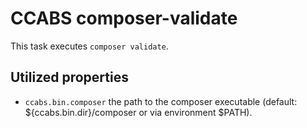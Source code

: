 CCABS composer-validate
=======================

This task executes `composer validate`.

Utilized properties
-------------------
* `ccabs.bin.composer` the path to the composer executable (default: ${ccabs.bin.dir}/composer or via environment $PATH).
